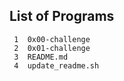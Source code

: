 ## List of Programs

     1	0x00-challenge
     2	0x01-challenge
     3	README.md
     4	update_readme.sh
